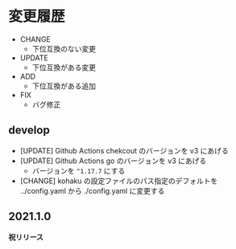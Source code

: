# 変更履歴

- CHANGE
    - 下位互換のない変更
- UPDATE
    - 下位互換がある変更
- ADD
    - 下位互換がある追加
- FIX
    - バグ修正

## develop

- [UPDATE] Github Actions chekcout のバージョンを v3 にあげる
- [UPDATE] Github Actions go のバージョンを v3 にあげる
    - バージョンを `^1.17.7` にする
- [CHANGE] kohaku の設定ファイルのパス指定のデフォルトを ../config.yaml から ./config.yaml に変更する

## 2021.1.0

**祝リリース**

